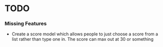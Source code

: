 # TODO

### Missing Features

* Create a score model which allows people to just choose a score from a list rather than type one in. The score can max
out at 30 or something
